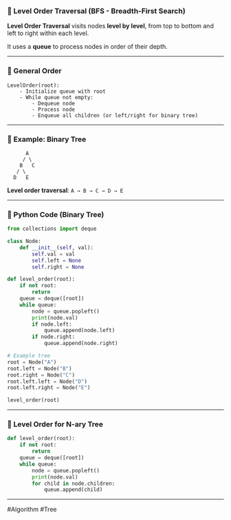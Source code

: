 ### 🔹 Level Order Traversal (BFS - Breadth-First Search)

**Level Order Traversal** visits nodes **level by level**, from top to bottom and left to right within each level.

It uses a **queue** to process nodes in order of their depth.

---

### 🔸 General Order

```
LevelOrder(root):
    - Initialize queue with root
    - While queue not empty:
        - Dequeue node
        - Process node
        - Enqueue all children (or left/right for binary tree)
```

---

### 🔹 Example: Binary Tree

```
      A
     / \
    B   C
   / \
  D   E
```

**Level order traversal**: `A → B → C → D → E`

---

### 🔸 Python Code (Binary Tree)

```python
from collections import deque

class Node:
    def __init__(self, val):
        self.val = val
        self.left = None
        self.right = None

def level_order(root):
    if not root:
        return
    queue = deque([root])
    while queue:
        node = queue.popleft()
        print(node.val)
        if node.left:
            queue.append(node.left)
        if node.right:
            queue.append(node.right)

# Example tree
root = Node("A")
root.left = Node("B")
root.right = Node("C")
root.left.left = Node("D")
root.left.right = Node("E")

level_order(root)
```

---

### 🔹 Level Order for N-ary Tree

```python
def level_order(root):
    if not root:
        return
    queue = deque([root])
    while queue:
        node = queue.popleft()
        print(node.val)
        for child in node.children:
            queue.append(child)
```

---

#Algorithm #Tree